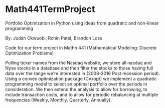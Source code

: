 # Math441TermProject
Portfolio Optimization in Python using ideas from quadratic and non-linear  programming

By: Judah Okwuobi, Rohin Patel, Brandon Loss

Code for our term project in Mathh 441 (Mathematical Modeling: Discrete Optimization Problems)

Pulling ticker names from the Nasdaq website, we store all nasdaq and Nyse stocks in a database and then filter 
the stocks to those having full data over the range we're interested in (2008-2016 Post recession period). Using
a convex optimization package (Cvxopt) we implement a quadratic programming model to select an optimal portfolio 
over the periods in consideration. We then extend the analysis to allow for borrowing, to include transaction 
costs, and to allow for periodic rebalancing at multiple frequencies (Weekly, Monthly, Quarterly, Annually).

